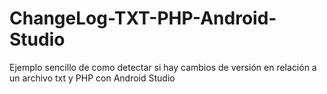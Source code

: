 # ChangeLog-TXT-PHP-Android-Studio
Ejemplo sencillo de como detectar si hay cambios de versión en relación a un archivo txt y PHP con Android Studio
